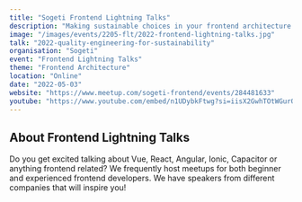 ```yaml
---
title: "Sogeti Frontend Lightning Talks"
description: "Making sustainable choices in your frontend architecture. That is the base of Quality Engineering for  Sustainability."
image: "/images/events/2205-flt/2022-frontend-lightning-talks.jpg"
talk: "2022-quality-engineering-for-sustainability"
organisation: "Sogeti"
event: "Frontend Lightning Talks"
theme: "Frontend Architecture"
location: "Online"
date: "2022-05-03"
website: "https://www.meetup.com/sogeti-frontend/events/284481633"
youtube: "https://www.youtube.com/embed/n1UDybkFtwg?si=iisX2GwhTOtWGurQ"
---
```


## About Frontend Lightning Talks

Do you get excited talking about Vue, React, Angular, Ionic, Capacitor or anything frontend related? We frequently host meetups for both beginner and experienced frontend developers. We have speakers from different companies that will inspire you!
